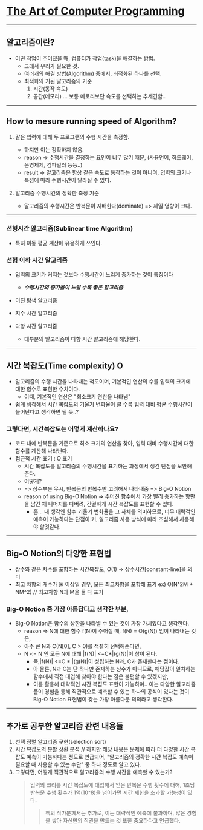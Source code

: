 # [The Art of Computer Programming](../../README.md)
---

## 알고리즘이란?

* 어떤 작업이 주어졌을 때, 컴퓨터가 작업(task)을 해결하는 방법.
  * 그래서 우리가 필요한 것.
  * 여러개의 해결 방법(Algorithm) 중에서, 최적화된 하나를 선택.
  * 최적화의 기된 알고리즘의 기준 
      1. 시간(동작 속도)
      2. 공간(메모리) ... 보통 메로리보단 속도를 선택하는 추세긴함..

---

## How to mesure running speed of Algorithm?

1. 같은 입력에 대해 두 프로그램의 수행 시간을 측정함. 
   * 하지만 이는 정확하지 않음. 
   * reason => 수행시간을 결정하는 요인이 너무 많기 때문, (사용언어, 하드웨어, 운영체제, 컴파일러 등등..)
   * result => 알고리즘은 항상 같은 속도로 동작하는 것이 아니며, 입력의 크기나 특성에 따라 수행시간이 달라질 수 있다. 

2. 알고리즘 수행시간의 정확한 측정 기준
   * 알고리즘의 수행시간은 반복문이 지배한다(dominate) => 제일 영향이 크다. 

---

### 선형시간 알고리즘(Sublinear time Algorithm)

* 특히 이동 평균 계산에 유용하게 쓰인다.

### 선형 이하 시간 알고리즘

* 입력의 크기가 커지는 것보다 수행시간이 느리게 증가하는 것이 특징이다
  * ***수행시간의 증가율이 느릴 수록 좋은 알고리즘***

* 이진 탐색 알고리즘
* 지수 시간 알고리즘
* 다항 시간 알고리즘
   * 대부분의 알고리즘이 다항 시간 알고리즘에 해당한다. 

---

## 시간 복잡도(Time complexity) O

* 알고리즘의 수행 시간을 나타내는 척도이며, 기본적인 연산의 수를 입력의 크기에 대한 함수로 표현한 수치이다. 
   * 이때, 기본적인 연산은 "최소크기 연산을 나타냄"
* 쉽게 생각해서 시간 복잡도의 기울기 변화율이 클 수록 입력 대비 평균 수행시간이 늘어난다고 생각하면 될 듯..?

###  그렇다면, 시간복잡도는 어떻게 계산하나요?

* 코드 내에 반복문을 기준으로 최소 크기의 연산을 찾아, 입력 대비 수행시간에 대한 함수를 계산해 나타낸다. 
* 점근적 시간 표기 : O 표기 
   * 시간 복잡도를 알고리즘의 수행시간을 표기하는 과정에서 생긴 단점을 보안해준다. 
   * 어떻게? 
   * => 상수부분 무시, 반복문의 반복수만 고려해서 나타내줌 => Big-O Notion
   * reason of using Big-O Notion => 주어진 함수에서 가장 빨리 증가하는 항만을 남긴 채 나머지를 다버려, 간결하게 시간 복잡도를 표현할 수 있다. 
     * 흠... 내 생각엔 함수 기울기 변화율을 그 자체를 의미하므로, 너무 대략적인 예측이 가능하다는 단점이 커, 알고리즘 사용 방식에 따라 조심해서 사용해야 할것같다. 

---

## Big-O Notion의 다양한 표현법

* 상수와 같은 차수를 포함하는 시간복잡도, O(1) => 상수시간[constant-line]을 의미
* 최고 차항의 개수가 둘 이상일 경우, 모든 최고차항을 포함해 표기 ex) O(N^2M + NM^2) // 최고차항 N과 M을 둘 다 표기

### Big-O Notion 중 가장 아름답다고 생각한 부분, 

* Big-O Notion은 함수의 상한을 나타낼 수 있는 것이 가장 가치있다고 생각한다. 
   * reason => N에 대한 함수 f(N)이 주어질 때, f(N) = O(g(N)) 임이 나타내는 것은, 
   * 아주 큰 N과 C(N[0], C > 0)를 적절히 선택해준다면, 
   * N <= N 인 모든 N에 대해 |f(N)| <=C*|(g(N)|이 참이 된다.
      * 즉,|f(N)| <=C * |(g(N)|이 성립하는 N과, C가 존재한다는 점이다. 
      * 아 물론, N과 C는 단 하나만 존재하는 상수가 아니므로, 해당값이 일치하는 함수에서 직접 대입해 찾아야 한다는 점은 불편할 수 있겠지만, 
      * 이를 활용해 대략적인 시간 복잡도 표현이 가능하며.. 이는 다양한 알고리즘 풀이 경험을 통해 직관적으로 예측할 수 있는 하나의 공식이 있다는 것이 Big-O Notion 표현법이 갖는 가장 아름다운 의의라고 생각한다. 

--- 

## 추가로 공부한 알고리즘 관련 내용들 

1. 선택 정렬 알고리즘 구현(selection sort)
2. 시간 복잡도의 분할 상환 분석 // 하지만 해당 내용은 문제에 따라 더 다양한 시간 복잡도 예측이 가능하다는 정도로 언급되어, "알고리즘의 정확한 시간 복잡도 예측이 필요할 때 사용할 수 있는 수단" 중 하나 정도로 알고 있다. 
3. 그렇다면, 어떻게 직관적으로 알고리즘의 수행 시간을 예측할 수 있는가?
   > 입력의 크리를 시간 복잡도에 대입해서 얻은 반복문 수행 횟수에 대해, 1초당 반복문 수행 횟수가 1억(10^8)을 넘어가면 시간 제한을 초과할 가능성이 있다. 
   >> 책의 작가분께서는 추가로, 이는 대략적인 예측에 불과하며, 많은 경험을 쌓아 자신만의 직관을 만드는 것 또한 중요하다고 언급했다.






